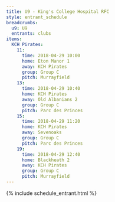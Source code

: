 ```yaml
---
title: U9 - King's College Hospital RFC
style: entrant_schedule
breadcrumbs:
  u9: U9
  entrants: clubs
items:
  KCH Pirates:
    11:
      time: 2018-04-29 10:00
      home: Eton Manor 1
      away: KCH Pirates
      group: Group C
      pitch: Murrayfield
    13:
      time: 2018-04-29 10:40
      home: KCH Pirates
      away: Old Albanians 2
      group: Group C
      pitch: Parc des Princes
    15:
      time: 2018-04-29 11:20
      home: KCH Pirates
      away: Sevenoaks
      group: Group C
      pitch: Parc des Princes
    19:
      time: 2018-04-29 12:40
      home: Blackheath 2
      away: KCH Pirates
      group: Group C
      pitch: Murrayfield
---
```


{% include schedule_entrant.html %}
